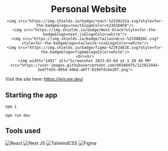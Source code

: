 <div align="center">
    <div id="user-content-toc">
      <ul>
          <summary><a href="https://ericcxie.com/"><h1 style="display: inline-block; margin-bottom:0px">Personal Website</h1></a></summary>
      </ul>
    </div>

    <img src="https://img.shields.io/badge/react-%2320232a.svg?style=for-the-badge&logo=react&logoColor=%2361DAFB"/>
    <img src="https://img.shields.io/badge/Next-black?style=for-the-badge&logo=next.js&logoColor=white"/>
    <img src="https://img.shields.io/badge/tailwindcss-%2338B2AC.svg?style=for-the-badge&logo=tailwind-css&logoColor=white"/>
    <img src="https://img.shields.io/badge/figma-%23F24E1E.svg?style=for-the-badge&logo=figma&logoColor=white"/>
    <br><br>
    <img width="1491" alt="Screenshot 2023-03-04 at 1 20 49 PM" src="https://user-images.githubusercontent.com/66566975/222922444-3edffe55-d05d-44bd-a8f7-0194fdc6e207.png">

</div>


Visit the site here: https://ericxie.dev/

## Starting the app
```
npm i
```

```
npm run dev
```

## Tools used
![React](https://img.shields.io/badge/react-%2320232a.svg?style=for-the-badge&logo=react&logoColor=%2361DAFB)
![Next JS](https://img.shields.io/badge/Next-black?style=for-the-badge&logo=next.js&logoColor=white)
![TailwindCSS](https://img.shields.io/badge/tailwindcss-%2338B2AC.svg?style=for-the-badge&logo=tailwind-css&logoColor=white)
![Figma](https://img.shields.io/badge/figma-%23F24E1E.svg?style=for-the-badge&logo=figma&logoColor=white)


